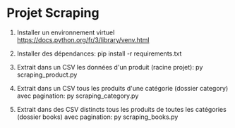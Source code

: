 # Projet Scraping

1) Installer un environnement virtuel
https://docs.python.org/fr/3/library/venv.html

2) Installer des dépendances: 
pip install -r requirements.txt

3) Extrait dans un CSV les données d'un produit (racine projet): 
py scraping_product.py

4) Extrait dans un CSV tous les produits d'une catégorie (dossier category) avec pagination: 
py scraping_category.py

5) Extrait dans des CSV distincts tous les produits de toutes les catégories (dossier books) avec pagination: 
py scraping_books.py